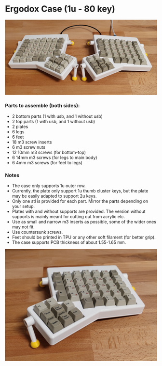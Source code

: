 # Ergodox Case (1u - 80 key)

![plot](./rev1/images/both.jpg)

### Parts to assemble (both sides):

* 2 bottom parts (1 with usb, and 1 without usb)
* 2 top parts (1 with usb, and 1 without usb)
* 2 plates
* 6 legs
* 6 feet
* 18 m3 screw inserts
* 6 m3 screw nuts
* 12 10mm m3 screws (for bottom-top)
* 6 14mm m3 screws (for legs to main body)
* 6 4mm m3 screws (for feet to legs)

### Notes

* The case only supports 1u outer row. 
* Currently, the plate only support 1u thumb cluster keys, but the plate may be easily adapted to support 2u keys.
* Only one stl is provided for each part. Mirror the parts depending on your setup.
* Plates with and without supports are provided. The version without supports is mainly meant for cutting out from acrylic etc.
* Use as small and narrow m3 inserts as possible, some of the wider ones may not fit.
* Use countersunk screws.
* Feet should be printed in TPU or any other soft filament (for better grip).
* The case supports PCB thickness of about 1.55-1.65 mm.

![plot](./rev1/images/single.jpg)
